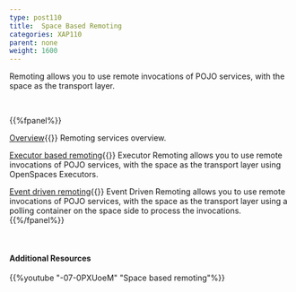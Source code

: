 ```yaml
---
type: post110
title:  Space Based Remoting
categories: XAP110
parent: none
weight: 1600
---
```




Remoting allows you to use remote invocations of POJO services, with the space as the transport layer.

<br>

{{%fpanel%}}

[Overview](./space-based-remoting.html){{<wbr>}}
Remoting services overview.

[Executor based remoting](./executor-based-remoting.html){{<wbr>}}
Executor Remoting allows you to use remote invocations of POJO services, with the space as the transport layer using OpenSpaces Executors.


[Event driven remoting](./event-driven-remoting.html){{<wbr>}}
Event Driven Remoting allows you to use remote invocations of POJO services, with the space as the transport layer using a polling container on the space side to process the invocations.
{{%/fpanel%}}


<br>

#### Additional Resources
{{%youtube "-07-0PXUoeM"  "Space based remoting"%}}

